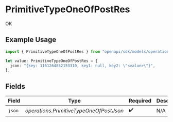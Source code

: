 # PrimitiveTypeOneOfPostRes

OK

## Example Usage

```typescript
import { PrimitiveTypeOneOfPostRes } from "openapi/sdk/models/operations";

let value: PrimitiveTypeOneOfPostRes = {
  json: "{key: 1161264852153310, key1: null, key2: \"<value>\"}",
};
```

## Fields

| Field                                   | Type                                    | Required                                | Description                             |
| --------------------------------------- | --------------------------------------- | --------------------------------------- | --------------------------------------- |
| `json`                                  | *operations.PrimitiveTypeOneOfPostJson* | :heavy_check_mark:                      | N/A                                     |